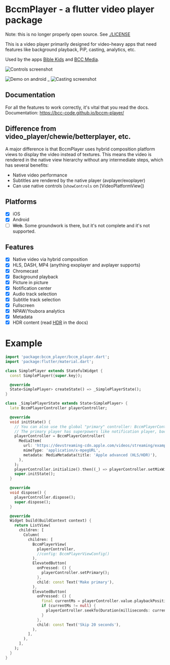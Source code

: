 # BccmPlayer - a flutter video player package

Note: this is no longer properly open source. See [./LICENSE](./LICENSE)

This is a video player primarily designed for video-heavy apps that need features like background playback, PiP, casting, analytics, etc.

Used by the apps [Bible Kids](https://play.google.com/store/apps/details?id=media.bcc.kids) and [BCC Media](https://apps.apple.com/no/app/brunstadtv/id913268220).

![Controls screenshot](https://github.com/bcc-code/bccm-player/blob/main/doc/demo/controls.jpg?raw=true)

![Demo on android](https://github.com/bcc-code/bccm-player/blob/main/doc/demo/demo.gif?raw=true) \_
![Casting screenshot](https://github.com/bcc-code/bccm-player/blob/main/doc/demo/casting.jpg?raw=true)

## Documentation

For all the features to work correctly, it's vital that you read the docs.
Documentation: https://bcc-code.github.io/bccm-player/

## Difference from video_player/chewie/betterplayer, etc.

A major difference is that BccmPlayer uses hybrid composition platform views to display the video instead of textures.
This means the video is rendered in the native view hierarchy without any intermediate steps, which has several benefits:

- Native video performance
- Subtitles are rendered by the native player (avplayer/exoplayer)
- Can use native controls (`showControls` on [VideoPlatformView])

## Platforms

- [x] iOS
- [x] Android
- [ ] ~~Web~~. Some groundwork is there, but it's not complete and it's not supported.

## Features

- [x] Native video via hybrid composition
- [x] HLS, DASH, MP4 (anything exoplayer and avplayer supports)
- [x] Chromecast
- [x] Background playback
- [x] Picture in picture
- [x] Notification center
- [x] Audio track selection
- [x] Subtitle track selection
- [x] Fullscreen
- [x] NPAW/Youbora analytics
- [x] Metadata
- [x] HDR content (read [HDR](https://bcc-code.github.io/bccm-player/advanced-usage/hdr-content/) in the docs)

# Example

```dart
import 'package:bccm_player/bccm_player.dart';
import 'package:flutter/material.dart';

class SimplePlayer extends StatefulWidget {
  const SimplePlayer({super.key});

  @override
  State<SimplePlayer> createState() => _SimplePlayerState();
}

class _SimplePlayerState extends State<SimplePlayer> {
  late BccmPlayerController playerController;

  @override
  void initState() {
    // You can also use the global "primary" controller: BccmPlayerController.primary;
    // The primary player has superpowers like notification player, background playback, casting, etc.
    playerController = BccmPlayerController(
      MediaItem(
        url: 'https://devstreaming-cdn.apple.com/videos/streaming/examples/adv_dv_atmos/main.m3u8',
        mimeType: 'application/x-mpegURL',
        metadata: MediaMetadata(title: 'Apple advanced (HLS/HDR)'),
      ),
    );
    playerController.initialize().then((_) => playerController.setMixWithOthers(true)); // if you want to play together with other videos
    super.initState();
  }

  @override
  void dispose() {
    playerController.dispose();
    super.dispose();
  }

  @override
  Widget build(BuildContext context) {
    return ListView(
      children: [
        Column(
          children: [
            BccmPlayerView(
              playerController,
              //config: BccmPlayerViewConfig()
            ),
            ElevatedButton(
              onPressed: () {
                playerController.setPrimary();
              },
              child: const Text('Make primary'),
            ),
            ElevatedButton(
              onPressed: () {
                final currentMs = playerController.value.playbackPositionMs;
                if (currentMs != null) {
                  playerController.seekTo(Duration(milliseconds: currentMs + 20000));
                }
              },
              child: const Text('Skip 20 seconds'),
            ),
          ],
        ),
      ],
    );
  }
}


```
